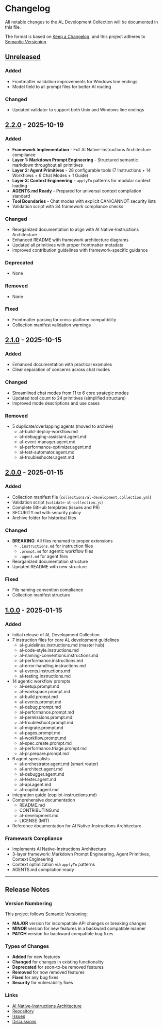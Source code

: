 # Changelog

All notable changes to the AL Development Collection will be documented in this file.

The format is based on [Keep a Changelog](https://keepachangelog.com/en/1.0.0/),
and this project adheres to [Semantic Versioning](https://semver.org/spec/v2.0.0.html).

## [Unreleased]

### Added
- Frontmatter validation improvements for Windows line endings
- Model field to all prompt files for better AI routing

### Changed
- Updated validator to support both Unix and Windows line endings

## [2.2.0] - 2025-10-19

### Added
- **Framework Implementation** - Full AI Native-Instructions Architecture compliance
- **Layer 1: Markdown Prompt Engineering** - Structured semantic markdown throughout all primitives
- **Layer 2: Agent Primitives** - 28 configurable tools (7 Instructions + 14 Workflows + 6 Chat Modes + 1 Guide)
- **Layer 3: Context Engineering** - `applyTo` patterns for modular context loading
- **AGENTS.md Ready** - Prepared for universal context compilation standard
- **Tool Boundaries** - Chat modes with explicit CAN/CANNOT security lists
- Validation script with 34 framework compliance checks

### Changed
- Reorganized documentation to align with AI Native-Instructions Architecture
- Enhanced README with framework architecture diagrams
- Updated all primitives with proper frontmatter metadata
- Improved contribution guidelines with framework-specific guidance

### Deprecated
- None

### Removed
- None

### Fixed
- Frontmatter parsing for cross-platform compatibility
- Collection manifest validation warnings

## [2.1.0] - 2025-10-15

### Added
- Enhanced documentation with practical examples
- Clear separation of concerns across chat modes

### Changed
- Streamlined chat modes from 11 to 6 core strategic modes
- Updated tool count to 24 primitives (simplified structure)
- Improved mode descriptions and use cases

### Removed
- 5 duplicate/overlapping agents (moved to archive)
  - al-build-deploy-workflow.md
  - al-debugging-assistant.agent.md
  - al-event-manager.agent.md
  - al-performance-optimizer.agent.md
  - al-test-automator.agent.md
  - al-troubleshooter.agent.md

## [2.0.0] - 2025-01-15

### Added
- Collection manifest file (`collections/al-development.collection.yml`)
- Validation script (`validate-al-collection.js`)
- Complete GitHub templates (issues and PR)
- SECURITY.md with security policy
- Archive folder for historical files

### Changed
- **BREAKING**: All files renamed to proper extensions
  - `.instructions.md` for instruction files
  - `.prompt.md` for agentic workflow files
  - `.agent.md` for agent files
- Reorganized documentation structure
- Updated README with new structure

### Fixed
- File naming convention compliance
- Collection manifest structure

## [1.0.0] - 2025-01-15

### Added
- Initial release of AL Development Collection
- 7 instruction files for core AL development guidelines
  - al-guidelines.instructions.md (master hub)
  - al-code-style.instructions.md
  - al-naming-conventions.instructions.md
  - al-performance.instructions.md
  - al-error-handling.instructions.md
  - al-events.instructions.md
  - al-testing.instructions.md
- 14 agentic workflow prompts
  - al-setup.prompt.md
  - al-workspace.prompt.md
  - al-build.prompt.md
  - al-events.prompt.md
  - al-debug.prompt.md
  - al-performance.prompt.md
  - al-permissions.prompt.md
  - al-troubleshoot.prompt.md
  - al-migrate.prompt.md
  - al-pages.prompt.md
  - al-workflow.prompt.md
  - al-spec.create.prompt.md
  - al-performance.triage.prompt.md
  - al-pr.prepare.prompt.md
- 6 agent specialists
  - al-orchestrator.agent.md (smart router)
  - al-architect.agent.md
  - al-debugger.agent.md
  - al-tester.agent.md
  - al-api.agent.md
  - al-copilot.agent.md
- Integration guide (copilot-instructions.md)
- Comprehensive documentation
  - README.md
  - CONTRIBUTING.md
  - al-development.md
  - LICENSE (MIT)
- Reference documentation for AI Native-Instructions Architecture

### Framework Compliance
- Implements AI Native-Instructions Architecture
- 3-layer framework: Markdown Prompt Engineering, Agent Primitives, Context Engineering
- Context optimization via `applyTo` patterns
- AGENTS.md compilation ready

---

## Release Notes

### Version Numbering

This project follows [Semantic Versioning](https://semver.org/):
- **MAJOR** version for incompatible API changes or breaking changes
- **MINOR** version for new features in a backward compatible manner
- **PATCH** version for backward compatible bug fixes

### Types of Changes

- **Added** for new features
- **Changed** for changes in existing functionality
- **Deprecated** for soon-to-be removed features
- **Removed** for now removed features
- **Fixed** for any bug fixes
- **Security** for vulnerability fixes

### Links

- [AI Native-Instructions Architecture](https://danielmeppiel.github.io/awesome-ai-native/)
- [Repository](https://github.com/javiarmesto/AL-Development-Collection-for-GitHub-Copilot)
- [Issues](https://github.com/javiarmesto/AL-Development-Collection-for-GitHub-Copilot/issues)
- [Discussions](https://github.com/javiarmesto/AL-Development-Collection-for-GitHub-Copilot/discussions)

[Unreleased]: https://github.com/javiarmesto/AL-Development-Collection-for-GitHub-Copilot/compare/v2.2.0...HEAD
[2.2.0]: https://github.com/javiarmesto/AL-Development-Collection-for-GitHub-Copilot/compare/v2.1.0...v2.2.0
[2.1.0]: https://github.com/javiarmesto/AL-Development-Collection-for-GitHub-Copilot/compare/v2.0.0...v2.1.0
[2.0.0]: https://github.com/javiarmesto/AL-Development-Collection-for-GitHub-Copilot/compare/v1.0.0...v2.0.0
[1.0.0]: https://github.com/javiarmesto/AL-Development-Collection-for-GitHub-Copilot/releases/tag/v1.0.0
